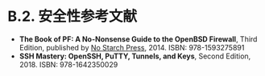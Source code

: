 # B.2. 安全性参考文献

* **The Book of PF: A No-Nonsense Guide to the OpenBSD Firewall**, Third Edition, published by [No Starch Press](https://nostarch.com/pf3), 2014. ISBN: 978-1593275891
* **SSH Mastery: OpenSSH, PuTTY, Tunnels, and Keys**, Second Edition, 2018. ISBN: 978-1642350029
